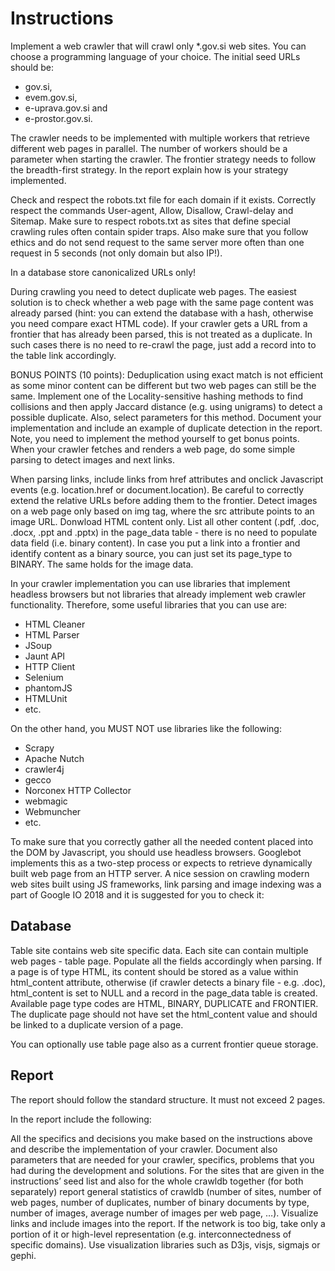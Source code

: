 # Instructions

Implement a web crawler that will crawl only *.gov.si web sites. You can choose a programming language of your choice. The initial seed URLs should be:
- gov.si,
- evem.gov.si,
- e-uprava.gov.si and
- e-prostor.gov.si.

The crawler needs to be implemented with multiple workers that retrieve different web pages in parallel. The number of workers should be a parameter when starting the crawler. The frontier strategy needs to follow the breadth-first strategy. In the report explain how is your strategy implemented.

Check and respect the robots.txt file for each domain if it exists. Correctly respect the commands User-agent, Allow, Disallow, Crawl-delay and Sitemap. Make sure to respect robots.txt as sites that define special crawling rules often contain spider traps. Also make sure that you follow ethics and do not send request to the same server more often than one request in 5 seconds (not only domain but also IP!).

In a database store canonicalized URLs only!

During crawling you need to detect duplicate web pages. The easiest solution is to check whether a web page with the same page content was already parsed (hint: you can extend the database with a hash, otherwise you need compare exact HTML code). If your crawler gets a URL from a frontier that has already been parsed, this is not treated as a duplicate. In such cases there is no need to re-crawl the page, just add a record into to the table link accordingly.

BONUS POINTS (10 points): Deduplication using exact match is not efficient as some minor content can be different but two web pages can still be the same. Implement one of the Locality-sensitive hashing methods to find collisions and then apply Jaccard distance (e.g. using unigrams) to detect a possible duplicate. Also, select parameters for this method. Document your implementation and include an example of duplicate detection in the report. Note, you need to implement the method yourself to get bonus points.
When your crawler fetches and renders a web page, do some simple parsing to detect images and next links.

When parsing links, include links from href attributes and onclick Javascript events (e.g. location.href or document.location). Be careful to correctly extend the relative URLs before adding them to the frontier.
Detect images on a web page only based on img tag, where the src attribute points to an image URL.
Donwload HTML content only. List all other content (.pdf, .doc, .docx, .ppt and .pptx) in the page_data table - there is no need to populate data field (i.e. binary content). In case you put a link into a frontier and identify content as a binary source, you can just set its page_type to BINARY. The same holds for the image data.

In your crawler implementation you can use libraries that implement headless browsers but not libraries that already implement web crawler functionality. Therefore, some useful libraries that you can use are:
- HTML Cleaner
- HTML Parser
- JSoup
- Jaunt API
- HTTP Client
- Selenium
- phantomJS
- HTMLUnit
- etc.

On the other hand, you MUST NOT use libraries like the following:
- Scrapy
- Apache Nutch
- crawler4j
- gecco
- Norconex HTTP Collector
- webmagic
- Webmuncher
- etc.

To make sure that you correctly gather all the needed content placed into the DOM by Javascript, you should use headless browsers. Googlebot implements this as a two-step process or expects to retrieve dynamically built web page from an HTTP server. A nice session on crawling modern web sites built using JS frameworks, link parsing and image indexing was a part of Google IO 2018 and it is suggested for you to check it:

## Database
Table site contains web site specific data. Each site can contain multiple web pages - table page. Populate all the fields accordingly when parsing. If a page is of type HTML, its content should be stored as a value within html_content attribute, otherwise (if crawler detects a binary file - e.g. .doc), html_content is set to NULL and a record in the page_data table is created. Available page type codes are HTML, BINARY, DUPLICATE and FRONTIER. The duplicate page should not have set the html_content value and should be linked to a duplicate version of a page.

You can optionally use table page also as a current frontier queue storage.

## Report

The report should follow the standard structure. It must not exceed 2 pages.

In the report include the following:

All the specifics and decisions you make based on the instructions above and describe the implementation of your crawler.
Document also parameters that are needed for your crawler, specifics, problems that you had during the development and solutions.
For the sites that are given in the instructions’ seed list and also for the whole crawldb together (for both separately) report general statistics of crawldb (number of sites, number of web pages, number of duplicates, number of binary documents by type, number of images, average number of images per web page, …).
Visualize links and include images into the report. If the network is too big, take only a portion of it or high-level representation (e.g. interconnectedness of specific domains). Use visualization libraries such as D3js, visjs, sigmajs or gephi.